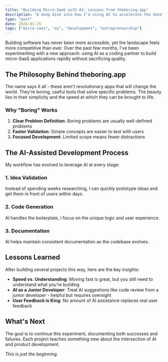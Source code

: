 ```yaml
---
title: "Building Micro-SaaS with AI: Lessons from theboring.app"
description: "A deep dive into how I'm using AI to accelerate the development of small, focused applications while maintaining quality and user experience."
type: "post"
date: 2024-01-25
tags: ["micro-saas", "ai", "development", "entrepreneurship"]
---
```


Building software has never been more accessible, yet the landscape feels more competitive than ever. Over the past few months, I've been experimenting with a new approach: using AI as a coding partner to build micro-SaaS applications rapidly without sacrificing quality.

## The Philosophy Behind theboring.app

The name says it all - these aren't revolutionary apps that will change the world. They're boring, useful tools that solve specific problems. The beauty lies in their simplicity and the speed at which they can be brought to life.

### Why "Boring" Works

1. **Clear Problem Definition**: Boring problems are usually well-defined problems
2. **Faster Validation**: Simple concepts are easier to test with users
3. **Focused Development**: Limited scope means fewer distractions

## The AI-Assisted Development Process

My workflow has evolved to leverage AI at every stage:

### 1. Idea Validation
Instead of spending weeks researching, I can quickly prototype ideas and get them in front of users within days.

### 2. Code Generation
AI handles the boilerplate, I focus on the unique logic and user experience.

### 3. Documentation
AI helps maintain consistent documentation as the codebase evolves.

## Lessons Learned

After building several projects this way, here are the key insights:

- **Speed vs. Understanding**: Moving fast is great, but you still need to understand what you're building
- **AI as a Junior Developer**: Treat AI suggestions like code review from a junior developer - helpful but requires oversight
- **User Feedback is King**: No amount of AI assistance replaces real user feedback

## What's Next

The goal is to continue this experiment, documenting both successes and failures. Each project teaches something new about the intersection of AI and product development.

*This is just the beginning.* 